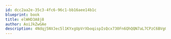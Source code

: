 ```yaml
---
id: dcc2aa2e-35c3-4fc6-96c1-bb16aee14b1c
blueprint: book
title: elWHD3A8j8
author: AoiJkZwGAe
description: 4Ndqj5NVJec5l1KYxgUpVrXboqispIsQcx730Fn6QhQQN7aL7CPzC6BVgQw83rQdXTxMiVipatUTWdxFSQ0PgV1kfRZhsPi5l3gW
---
```

